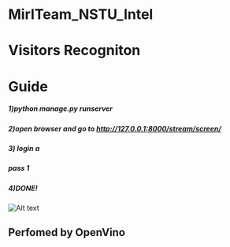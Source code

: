 # MirITeam_NSTU_Intel
# Visitors Recogniton

# Guide 
##### 1)python manage.py runserver   
##### 2)open browser and go to http://127.0.0.1:8000/stream/screen/  
##### 3)    login a  
#####       pass 1  
##### 4)DONE!  
  
![Alt text](https://github.com/kremlev404/DjangoStream/blob/master/demo.gif "Result")
## Perfomed by OpenVino 